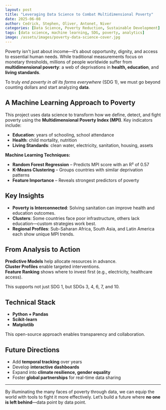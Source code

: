 ```yaml
---
layout: post
title: "Leveraging Data Science to Combat Multidimensional Poverty"
date: 2025-06-08
author: Cedrick, Stephen, Oliver, Antonet, Niver
categories: [Data Science, Poverty Reduction, Sustainable Development]
tags: [data science, machine learning, SDG, poverty, analytics]
image: /assets/images/poverty-data-science-cover.jpg
---
```


Poverty isn't just about income—it’s about opportunity, dignity, and access to essential human needs. While traditional measurements focus on monetary thresholds, millions of people worldwide suffer from **multidimensional poverty**: a web of deprivations in **health, education**, and **living standards**.

To truly *end poverty in all its forms everywhere* (SDG 1), we must go beyond counting dollars and start analyzing **data**.

## A Machine Learning Approach to Poverty

This project uses data science to transform how we define, detect, and fight poverty using the **Multidimensional Poverty Index (MPI)**. Key indicators include:

- **Education**: years of schooling, school attendance  
- **Health**: child mortality, nutrition  
- **Living Standards**: clean water, electricity, sanitation, housing, assets

**Machine Learning Techniques:**

- **Random Forest Regression** – Predicts MPI score with an R² of 0.57  
- **K-Means Clustering** – Groups countries with similar deprivation patterns  
- **Feature Importance** – Reveals strongest predictors of poverty

## Key Insights

- **Poverty is Interconnected**: Solving sanitation can improve health and education outcomes.
- **Clusters**: Some countries face poor infrastructure, others lack education—custom strategies work best.
- **Regional Profiles**: Sub-Saharan Africa, South Asia, and Latin America each show unique MPI trends.

## From Analysis to Action

**Predictive Models** help allocate resources in advance.  
**Cluster Profiles** enable targeted interventions.  
**Feature Ranking** shows where to invest first (e.g., electricity, healthcare access).

This supports not just SDG 1, but SDGs 3, 4, 6, 7, and 10.

## Technical Stack

- **Python + Pandas**
- **Scikit-learn**
- **Matplotlib**

This open-source approach enables transparency and collaboration.

## Future Directions

- Add **temporal tracking** over years  
- Develop **interactive dashboards**  
- Expand into **climate resilience, gender equality**  
- Foster **global partnerships** for real-time data sharing

---

By illuminating the many faces of poverty through data, we can equip the world with tools to fight it more effectively. Let’s build a future where **no one is left behind**—data point by data point.

